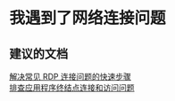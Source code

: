 <properties 
    pageTitle="I have network connectivity problems"
    description="我遇到了网络连接问题"
    service="microsoft.classiccompute"
    resource="virtualmachines"
    authors="kasparks"
    displayOrder="9"
    selfHelpType="resource"
    supportTopicIds=""
    resourceTags="windows, linux, windowsSQL, redhat"   
    productPesIds=""
    cloudEnvironments="public" 
/>
    

# 我遇到了网络连接问题


## **建议的文档**
[解决常见 RDP 连接问题的快速步骤 ](http://go.microsoft.com/fwlink/?LinkID=690601) <br>
[排查应用程序终结点连接和访问问题](http://go.microsoft.com/fwlink/?LinkId=698283)
 



<!--HONumber=Sep16_HO3-->


